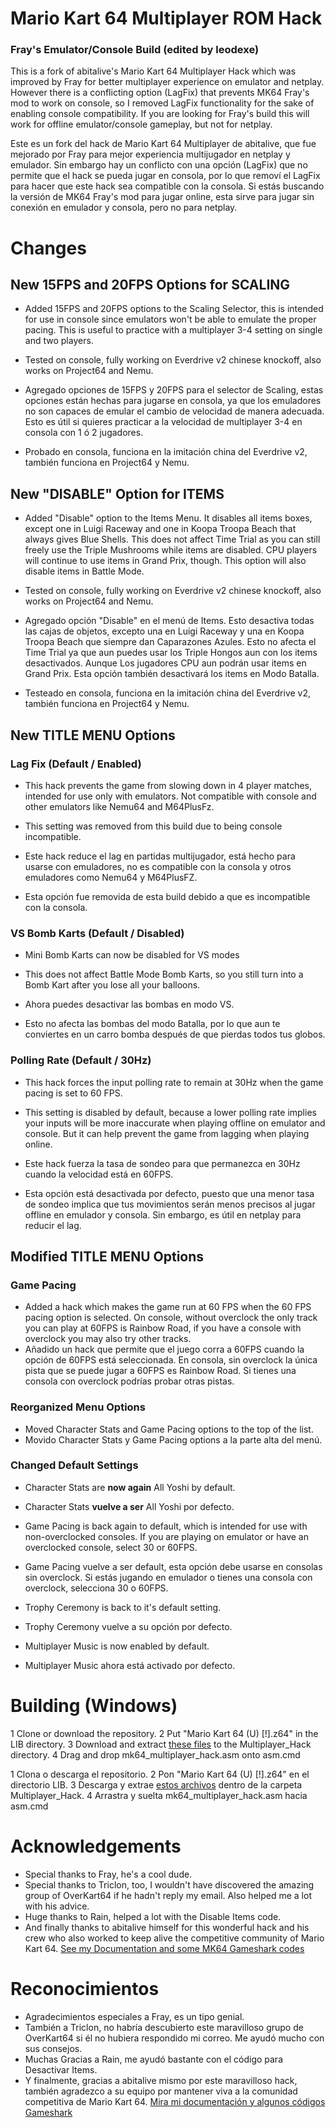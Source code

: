 # Mario Kart 64 Multiplayer ROM Hack
### Fray's Emulator/Console Build (edited by leodexe)
This is a fork of abitalive's Mario Kart 64 Multiplayer Hack which was improved by Fray for better multiplayer experience on emulator and netplay. However there is a conflicting option (LagFix) that prevents MK64 Fray's mod to work on console, so I removed LagFix functionality for the sake of enabling console compatibility. If you are looking for Fray's build this will work for offline emulator/console gameplay, but not for netplay.

Este es un fork del hack de Mario Kart 64 Multiplayer de abitalive, que fue mejorado por Fray para mejor experiencia multijugador en netplay y emulador. Sin embargo hay un conflicto con una opción (LagFix) que no permite que el hack se pueda jugar en consola, por lo que removí el LagFix para hacer que este hack sea compatible con la consola. Si estás buscando la versión de MK64 Fray's mod para jugar online, esta sirve para jugar sin conexión en emulador y consola, pero no para netplay.

# Changes
## New 15FPS and 20FPS Options for SCALING
- Added 15FPS and 20FPS options to the Scaling Selector, this is intended for use in console since emulators won't be able to emulate the proper pacing. This is useful to practice with a multiplayer 3-4 setting on single and two players.
- Tested on console, fully working on Everdrive v2 chinese knockoff, also works on Project64 and Nemu.

- Agregado opciones de 15FPS y 20FPS para el selector de Scaling, estas opciones están hechas para jugarse en consola, ya que los emuladores no son capaces de emular el cambio de velocidad de manera adecuada. Esto es útil si quieres practicar a la velocidad de multiplayer 3-4 en consola con 1 ó 2 jugadores.
- Probado en consola, funciona en la imitación china del Everdrive v2, también funciona en Project64 y Nemu.

## New "DISABLE" Option for ITEMS
- Added "Disable" option to the Items Menu. It disables all items boxes, except one in Luigi Raceway and one in Koopa Troopa Beach that always gives Blue Shells. This does not affect Time Trial as you can still freely use the Triple Mushrooms while items are disabled. CPU players will continue to use items in Grand Prix, though. This option will also disable items in Battle Mode.
- Tested on console, fully working on Everdrive v2 chinese knockoff, also works on Project64 and Nemu.

- Agregado opción "Disable" en el menú de Items. Esto desactiva todas las cajas de objetos, excepto una en Luigi Raceway y una en Koopa Troopa Beach que siempre dan Caparazones Azules. Esto no afecta el Time Trial ya que aun puedes usar los Triple Hongos aun con los items desactivados. Aunque Los jugadores CPU aun podrán usar items en Grand Prix. Esta opción también desactivará los items en Modo Batalla.
- Testeado en consola, funciona en la imitación china del Everdrive v2, también funciona en Project64 y Nemu.

## New TITLE MENU Options
### Lag Fix (Default / Enabled)
- This hack prevents the game from slowing down in 4 player matches, intended for use only with emulators. Not compatible with console and other emulators like Nemu64 and M64PlusFz.
- This setting was removed from this build due to being console incompatible.

- Este hack reduce el lag en partidas multijugador, está hecho para usarse con emuladores, no es compatible con la consola y otros emuladores como Nemu64 y M64PlusFZ.
- Esta opción fue removida de esta build debido a que es incompatible con la consola.

### VS Bomb Karts (Default / Disabled)
- Mini Bomb Karts can now be disabled for VS modes
- This does not affect Battle Mode Bomb Karts, so you still turn into a Bomb Kart after you lose all your balloons.

- Ahora puedes desactivar las bombas en modo VS.
- Esto no afecta las bombas del modo Batalla, por lo que aun te conviertes en un carro bomba después de que pierdas todos tus globos.

### Polling Rate (Default / 30Hz)
- This hack forces the input polling rate to remain at 30Hz when the game pacing is set to 60 FPS.
- This setting is disabled by default, because a lower polling rate implies your inputs will be more inaccurate when playing offline on emulator and console. But it can help prevent the game from lagging when playing online.

- Este hack fuerza la tasa de sondeo para que permanezca en 30Hz cuando la velocidad está en 60FPS.
- Esta opción está desactivada por defecto, puesto que una menor tasa de sondeo implica que tus movimientos serán menos precisos al jugar offline en emulador y consola. Sin embargo, es útil en netplay para reducir el lag.

## Modified TITLE MENU Options
### Game Pacing
- Added a hack which makes the game run at 60 FPS when the 60 FPS pacing option is selected. On console, without overclock the only track you can play at 60FPS is Rainbow Road, if you have a console with overclock you may also try other tracks.
- Añadido un hack que permite que el juego corra a 60FPS cuando la opción de 60FPS está seleccionada. En consola, sin overclock la única pista que se puede jugar a 60FPS es Rainbow Road. Si tienes una consola con overclock podrías probar otras pistas.

### Reorganized Menu Options
- Moved Character Stats and Game Pacing options to the top of the list.
- Movido Character Stats y Game Pacing options a la parte alta del menú.

### Changed Default Settings
- Character Stats are **now again** All Yoshi by default.
- Character Stats **vuelve a ser** All Yoshi por defecto.

- Game Pacing is back again to default, which is intended for use with non-overclocked consoles. If you are playing on emulator or have an overclocked console, select 30 or 60FPS.
- Game Pacing vuelve a ser default, esta opción debe usarse en consolas sin overclock. Si estás jugando en emulador o tienes una consola con overclock, selecciona 30 o 60FPS.

- Trophy Ceremony is back to it's default setting.
- Trophy Ceremony vuelve a su opción por defecto.

- Multiplayer Music is now enabled by default.
- Multiplayer Music ahora está activado por defecto.

# Building (Windows)
1 Clone or download the repository.
2 Put "Mario Kart 64 (U) [!].z64" in the LIB directory.
3 Download and extract [these files](https://drive.google.com/file/d/0B1g_ALmgbOzxSDdWVVA4TXdwWlk/view?usp=sharing) to the Multiplayer_Hack directory.
4 Drag and drop mk64_multiplayer_hack.asm onto asm.cmd

1 Clona o descarga el repositorio.
2 Pon "Mario Kart 64 (U) [!].z64" en el directorio LIB.
3 Descarga y extrae [estos archivos](https://drive.google.com/file/d/0B1g_ALmgbOzxSDdWVVA4TXdwWlk/view?usp=sharing) dentro de la carpeta Multiplayer_Hack.
4 Arrastra y suelta mk64_multiplayer_hack.asm hacia asm.cmd

# Acknowledgements
- Special thanks to Fray, he's a cool dude.
- Special thanks to Triclon, too, I wouldn't have discovered the amazing group of OverKart64 if he hadn't reply my email. Also helped me a lot with his advice.
- Huge thanks to Rain, helped a lot with the Disable Items code.
- And finally thanks to abitalive himself for this wonderful hack and his crew who also worked to keep alive the competitive community of Mario Kart 64.
[See my Documentation and some MK64 Gameshark codes](https://pastebin.com/D7J2L5yu)

# Reconocimientos
- Agradecimientos especiales a Fray, es un tipo genial.
- También a Triclon, no habría descubierto este maravilloso grupo de OverKart64 si él no hubiera respondido mi correo. Me ayudó mucho con sus consejos.
- Muchas Gracias a Rain, me ayudó bastante con el código para Desactivar Items.
- Y finalmente, gracias a abitalive mismo por este maravilloso hack, también agradezco a su equipo por mantener viva a la comunidad competitiva de Mario Kart 64.
[Mira mi documentación y algunos códigos Gameshark](https://pastebin.com/D7J2L5yu)
